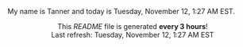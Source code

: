 My name is Tanner and today is Tuesday, November 12, 1:27 AM EST.

<p align="center">This <i>README</i> file is generated <b>every 3 hours</b>!</br>Last refresh: Tuesday, November 12, 1:27 AM EST<br /></p>

